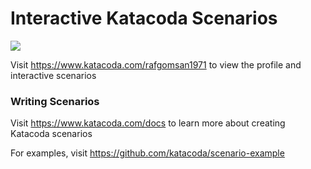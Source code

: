 # Interactive Katacoda Scenarios

[![](http://shields.katacoda.com/katacoda/rafgomsan1971/count.svg)](https://www.katacoda.com/rafgomsan1971 "Get your profile on Katacoda.com")

Visit https://www.katacoda.com/rafgomsan1971 to view the profile and interactive scenarios

### Writing Scenarios
Visit https://www.katacoda.com/docs to learn more about creating Katacoda scenarios

For examples, visit https://github.com/katacoda/scenario-example
